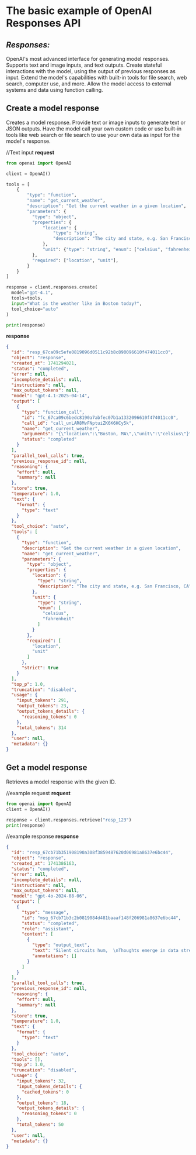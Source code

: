 # The basic example of OpenAI Responses API 

## _Responses:_
OpenAI's most advanced interface for generating model responses. Supports text and image inputs, and text outputs. Create stateful interactions with the model, using the output of previous responses as input. Extend the model's capabilities with built-in tools for file search, web search, computer use, and more. Allow the model access to external systems and data using function calling.

## Create a model response

Creates a model response. Provide text or image inputs to generate text or JSON outputs. Have the model call your own custom code or use built-in tools like web search or file search to use your own data as input for the model's response.

//Text input
**request**
```py
from openai import OpenAI

client = OpenAI()

tools = [
    {
        "type": "function",
        "name": "get_current_weather",
        "description": "Get the current weather in a given location",
        "parameters": {
          "type": "object",
          "properties": {
              "location": {
                  "type": "string",
                  "description": "The city and state, e.g. San Francisco, CA",
              },
              "unit": {"type": "string", "enum": ["celsius", "fahrenheit"]},
          },
          "required": ["location", "unit"],
        }
    }
]

response = client.responses.create(
  model="gpt-4.1",
  tools=tools,
  input="What is the weather like in Boston today?",
  tool_choice="auto"
)

print(response)

```

**response**
```json
{
  "id": "resp_67ca09c5efe0819096d0511c92b8c890096610f474011cc0",
  "object": "response",
  "created_at": 1741294021,
  "status": "completed",
  "error": null,
  "incomplete_details": null,
  "instructions": null,
  "max_output_tokens": null,
  "model": "gpt-4.1-2025-04-14",
  "output": [
    {
      "type": "function_call",
      "id": "fc_67ca09c6bedc8190a7abfec07b1a1332096610f474011cc0",
      "call_id": "call_unLAR8MvFNptuiZK6K6HCy5k",
      "name": "get_current_weather",
      "arguments": "{\"location\":\"Boston, MA\",\"unit\":\"celsius\"}",
      "status": "completed"
    }
  ],
  "parallel_tool_calls": true,
  "previous_response_id": null,
  "reasoning": {
    "effort": null,
    "summary": null
  },
  "store": true,
  "temperature": 1.0,
  "text": {
    "format": {
      "type": "text"
    }
  },
  "tool_choice": "auto",
  "tools": [
    {
      "type": "function",
      "description": "Get the current weather in a given location",
      "name": "get_current_weather",
      "parameters": {
        "type": "object",
        "properties": {
          "location": {
            "type": "string",
            "description": "The city and state, e.g. San Francisco, CA"
          },
          "unit": {
            "type": "string",
            "enum": [
              "celsius",
              "fahrenheit"
            ]
          }
        },
        "required": [
          "location",
          "unit"
        ]
      },
      "strict": true
    }
  ],
  "top_p": 1.0,
  "truncation": "disabled",
  "usage": {
    "input_tokens": 291,
    "output_tokens": 23,
    "output_tokens_details": {
      "reasoning_tokens": 0
    },
    "total_tokens": 314
  },
  "user": null,
  "metadata": {}
}

```

## Get a model response

Retrieves a model response with the given ID.

//example request
**request**
```py
from openai import OpenAI
client = OpenAI()

response = client.responses.retrieve("resp_123")
print(response)
```

//example response
**response**
```json
{
  "id": "resp_67cb71b351908190a308f3859487620d06981a8637e6bc44",
  "object": "response",
  "created_at": 1741386163,
  "status": "completed",
  "error": null,
  "incomplete_details": null,
  "instructions": null,
  "max_output_tokens": null,
  "model": "gpt-4o-2024-08-06",
  "output": [
    {
      "type": "message",
      "id": "msg_67cb71b3c2b0819084d481baaaf148f206981a8637e6bc44",
      "status": "completed",
      "role": "assistant",
      "content": [
        {
          "type": "output_text",
          "text": "Silent circuits hum,  \nThoughts emerge in data streams—  \nDigital dawn breaks.",
          "annotations": []
        }
      ]
    }
  ],
  "parallel_tool_calls": true,
  "previous_response_id": null,
  "reasoning": {
    "effort": null,
    "summary": null
  },
  "store": true,
  "temperature": 1.0,
  "text": {
    "format": {
      "type": "text"
    }
  },
  "tool_choice": "auto",
  "tools": [],
  "top_p": 1.0,
  "truncation": "disabled",
  "usage": {
    "input_tokens": 32,
    "input_tokens_details": {
      "cached_tokens": 0
    },
    "output_tokens": 18,
    "output_tokens_details": {
      "reasoning_tokens": 0
    },
    "total_tokens": 50
  },
  "user": null,
  "metadata": {}
}
```




